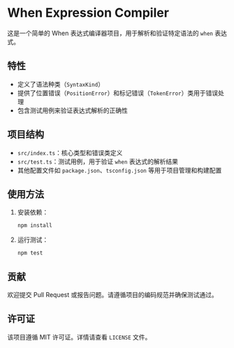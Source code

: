 # When Expression Compiler

这是一个简单的 When 表达式编译器项目，用于解析和验证特定语法的 `when` 表达式。

## 特性

- 定义了语法种类（`SyntaxKind`）
- 提供了位置错误（`PositionError`）和标记错误（`TokenError`）类用于错误处理
- 包含测试用例来验证表达式解析的正确性

## 项目结构

- `src/index.ts`：核心类型和错误类定义
- `src/test.ts`：测试用例，用于验证 `when` 表达式的解析结果
- 其他配置文件如 `package.json`、`tsconfig.json` 等用于项目管理和构建配置

## 使用方法

1. 安装依赖：
   ```bash
   npm install
   ```

2. 运行测试：
   ```bash
   npm test
   ```

## 贡献

欢迎提交 Pull Request 或报告问题。请遵循项目的编码规范并确保测试通过。

## 许可证

该项目遵循 MIT 许可证。详情请查看 `LICENSE` 文件。